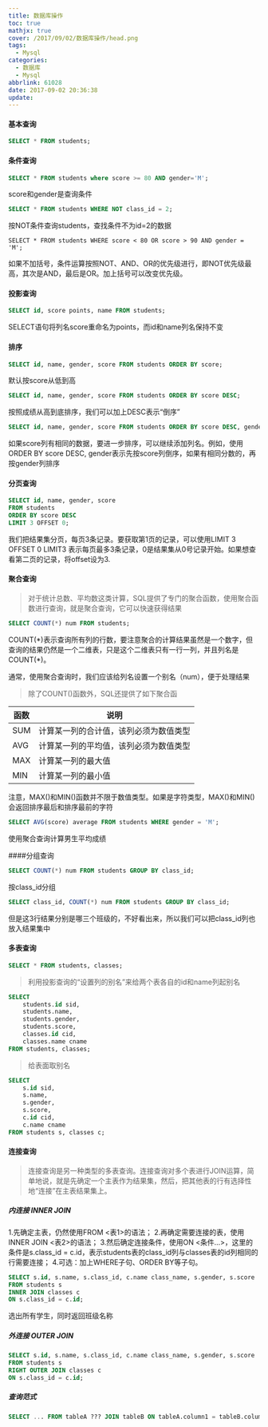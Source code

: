 ```yaml
---
title: 数据库操作
toc: true
mathjx: true
cover: /2017/09/02/数据库操作/head.png
tags:
  - Mysql
categories:
  - 数据库
  - Mysql
abbrlink: 61028
date: 2017-09-02 20:36:38
update:
---
```



#### 基本查询
~~~sql
SELECT * FROM students;
~~~

#### 条件查询
~~~sql
SELECT * FROM students where score >= 80 AND gender='M';
~~~
score和gender是查询条件

~~~sql
SELECT * FROM students WHERE NOT class_id = 2;
~~~
按NOT条件查询students，查找条件不为id=2的数据

~~~
SELECT * FROM students WHERE score < 80 OR score > 90 AND gender = 'M';
~~~
如果不加括号，条件运算按照NOT、AND、OR的优先级进行，即NOT优先级最高，其次是AND，最后是OR。加上括号可以改变优先级。

#### 投影查询
~~~sql
SELECT id, score points, name FROM students;
~~~
SELECT语句将列名score重命名为points，而id和name列名保持不变

#### 排序
~~~sql
SELECT id, name, gender, score FROM students ORDER BY score;
~~~
默认按score从低到高

~~~sql
SELECT id, name, gender, score FROM students ORDER BY score DESC;
~~~
按照成绩从高到底排序，我们可以加上DESC表示“倒序”

~~~sql
SELECT id, name, gender, score FROM students ORDER BY score DESC, gender;
~~~
如果score列有相同的数据，要进一步排序，可以继续添加列名。例如，使用ORDER BY score DESC, gender表示先按score列倒序，如果有相同分数的，再按gender列排序

#### 分页查询
~~~sql
SELECT id, name, gender, score
FROM students
ORDER BY score DESC
LIMIT 3 OFFSET 0;
~~~
我们把结果集分页，每页3条记录。要获取第1页的记录，可以使用LIMIT 3 OFFSET 0
LIMIT3 表示每页最多3条记录，0是结果集从0号记录开始。如果想查看第二页的记录，将offset设为3.

#### 聚合查询
>对于统计总数、平均数这类计算，SQL提供了专门的聚合函数，使用聚合函数进行查询，就是聚合查询，它可以快速获得结果
~~~sql
SELECT COUNT(*) num FROM students;
~~~
COUNT(\*)表示查询所有列的行数，要注意聚合的计算结果虽然是一个数字，但查询的结果仍然是一个二维表，只是这个二维表只有一行一列，并且列名是COUNT(*)。

通常，使用聚合查询时，我们应该给列名设置一个别名（num），便于处理结果

>除了COUNT()函数外，SQL还提供了如下聚合函


| 函数 | 说明 |
|-----|------ |
| SUM | 计算某一列的合计值，该列必须为数值类型
|AVG | 计算某一列的平均值，该列必须为数值类型
|MAX	| 计算某一列的最大值
|MIN	| 计算某一列的最小值

注意，MAX()和MIN()函数并不限于数值类型。如果是字符类型，MAX()和MIN()会返回排序最后和排序最前的字符

~~~sql
SELECT AVG(score) average FROM students WHERE gender = 'M';
~~~
使用聚合查询计算男生平均成绩

####分组查询
~~~sql
SELECT COUNT(*) num FROM students GROUP BY class_id;
~~~
按class_id分组

~~~sql
SELECT class_id, COUNT(*) num FROM students GROUP BY class_id;
~~~
但是这3行结果分别是哪三个班级的，不好看出来，所以我们可以把class_id列也放入结果集中


#### 多表查询
~~~sql
SELECT * FROM students, classes;
~~~

>利用投影查询的“设置列的别名”来给两个表各自的id和name列起别名
~~~sql
SELECT
    students.id sid,
    students.name,
    students.gender,
    students.score,
    classes.id cid,
    classes.name cname
FROM students, classes;
~~~

>给表面取别名
~~~sql
SELECT
    s.id sid,
    s.name,
    s.gender,
    s.score,
    c.id cid,
    c.name cname
FROM students s, classes c;
~~~

#### 连接查询
>连接查询是另一种类型的多表查询。连接查询对多个表进行JOIN运算，简单地说，就是先确定一个主表作为结果集，然后，把其他表的行有选择性地“连接”在主表结果集上。

##### 内连接 INNER JOIN
1.先确定主表，仍然使用FROM <表1>的语法；
2.再确定需要连接的表，使用INNER JOIN <表2>的语法；
3.然后确定连接条件，使用ON <条件...>，这里的条件是s.class_id = c.id，表示students表的class_id列与classes表的id列相同的行需要连接；
4.可选：加上WHERE子句、ORDER BY等子句。

~~~sql
SELECT s.id, s.name, s.class_id, c.name class_name, s.gender, s.score
FROM students s
INNER JOIN classes c
ON s.class_id = c.id;
~~~
选出所有学生，同时返回班级名称

##### 外连接 OUTER JOIN
~~~sql
SELECT s.id, s.name, s.class_id, c.name class_name, s.gender, s.score
FROM students s
RIGHT OUTER JOIN classes c
ON s.class_id = c.id;
~~~

##### 查询范式
~~~sql
SELECT ... FROM tableA ??? JOIN tableB ON tableA.column1 = tableB.column2;
~~~
